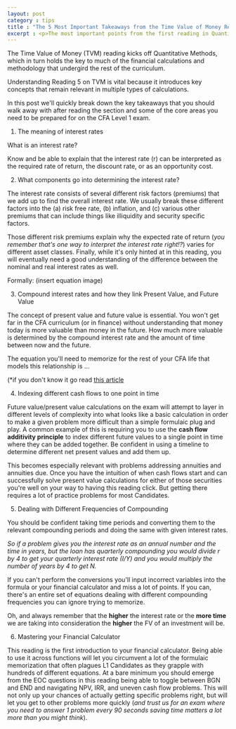 ```yaml
---
layout: post
category : tips
title : "The 5 Most Important Takeaways from the Time Value of Money Reading"
excerpt : <p>The most important points from the first reading in Quantitative Methods distilled into five keys.</p>
--- 
```


The Time Value of Money (TVM) reading kicks off Quantitative Methods, which in turn holds the key to much of the financial calculations and methodology that undergird the rest of the curriculum. 

Understanding Reading 5 on TVM is vital because it introduces key concepts that remain relevant in multiple types of calculations.

In this post we'll quickly break down the key takeaways that you should walk away with after reading the section and some of the core areas you need to be prepared for on the CFA Level 1 exam.

1. The meaning of interest rates

What is an interest rate?

Know and be able to explain that the interest rate (r) can be interpreted as the required rate of return, the discount rate, or as an opportunity cost.

2. What components go into determining the interest rate?

The interest rate consists of several different risk factors (premiums) that we add up to find the overall interest rate. We usually break these different factors into the (a) risk free rate, (b) inflation, and (c) various other premiums that can include things like illiquidity and security specific factors. 

Those different risk premiums explain why the expected rate of return (*you remember that's one way to interpret the interest rate right!?*) varies for different asset classes. Finally, while it's only hinted at in this reading, you will eventually need a good understanding of the difference between the nominal and real interest rates as well.

Formally: (insert equation image)

3. Compound interest rates and how they link Present Value, and Future Value

The concept of present value and future value is essential. You won't get far in the CFA curriculum (or in finance) without understanding that money today is more valuable than money in the future. How much more valuable is determined by the compound interest rate and the amount of time between now and the future. 

The equation you'll need to memorize for the rest of your CFA life that models this relationship is ...

(*if you don't know it go read [this article](https://www.mathsisfun.com/money/compound-interest.html) 

4. Indexing different cash flows to one point in time

Future value/present value calculations on the exam will attempt to layer in different levels of complexity into what looks like a basic calculation in order to make a given problem more difficult than a simple formulaic plug and play. A common example of this is requiring you to use the **cash flow additivity principle** to index different future values to a single point in time where they can be added together. Be confident in using a timeline to determine different net present values and add them up.

This becomes especially relevant with problems addressing annuities and annuities due. Once you have the intuition of when cash flows start and can successfully solve present value calculations for either of those securities you're well on your way to having this reading click. But getting there requires a lot of practice problems for most Candidates.

5. Dealing with Different Frequencies of Compounding

 You should be confident taking time periods and converting them to the relevant compounding periods and doing the same with given interest rates. 

*So if a problem gives you the interest rate as an annual number and the time in years, but the loan has quarterly compounding you would divide r by 4 to get your quarterly interest rate (I/Y) and you would multiply the number of years by 4 to get N.* 

 If you can't perform the conversions you'll input incorrect variables into the formula or your financial calculator and miss a lot of points. If you can, there's an entire set of equations dealing with different compounding frequencies you can ignore trying to memorize.

 Oh, and always remember that the __higher__ the interest rate or the __more time__ we are taking into consideration the __higher__ the FV of an investment will be.

6. Mastering your Financial Calculator 

This reading is the first introduction to your financial calculator. Being able to use it across functions will let you circumvent a lot of the formulaic memorization that often plagues L1 Candidates as they grapple with hundreds of different equations. At a bare minimum you should emerge from the EOC questions in this reading being able to toggle between BGN and END and navigating NPV, IRR, and uneven cash flow problems. This will not only up your chances of actually getting specific problems right, but will let you get to other problems more quickly (*and trust us for an exam where you need to answer 1 problem every 90 seconds saving time matters a lot more than you might think*).
